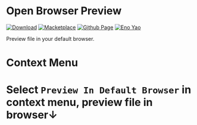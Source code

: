 # Open Browser Preview

<a href="https://marketplace.visualstudio.com/items?itemName=Wscats.cors-browser"><img src="https://img.shields.io/badge/Download-+-orange" alt="Download" /></a>
<a href="https://marketplace.visualstudio.com/items?itemName=Wscats.cors-browser"><img src="https://img.shields.io/badge/Macketplace-v0.0X-brightgreen" alt="Macketplace" /></a>
<a href="https://github.com/Wscats/browser-preview"><img src="https://img.shields.io/badge/Github Page-Wscats-yellow" alt="Github Page" /></a>
<a href="https://github.com/Wscats"><img src="https://img.shields.io/badge/Author-Eno Yao-blueviolet" alt="Eno Yao" /></a>

Preview file in your default browser.

# Context Menu

<script type="text/javascript">
 function onActionBegin(args) {
 if (args.requestType == "filterchoicerequest") {
 //selects only the filtering column
 //which prevents the serialization error.
 args.query.select(args.filterModel.fName);
 }
 }
</script>

# Select `Preview In Default Browser` in context menu, preview file in browser↓

<!-- ![OPEN](<ej-grid id="FlatGrid" allow-paging="true" action-begin="onActionBegin" allow-filtering="true">
 <e-filter-settings filter-type="Excel"></e-filter-settings>
 <e-datamanager url="UrlDataSource" adaptor="UrlAdaptor"></e-datamanager>
 <e-columns>
 <e-column field="OrderID" header-text="Order ID=" width="100"></e-column>
 <e-column field="CustomerID" header-text="Customer ID" width="100"></e-column>
 <e-column field="EmployeeID" 7header-text="Employee ID" width="100"></e-column>
 </e-columns>
</ej-grid>)

<


# Command

```Ts
<ej-grid id="FlatGrid" allow-paging="true" action-begin="onActionBegin" allow-filtering="true">
 <e-filter-settings filter-type="Excel"></e-filter-settings>
 <e-datamanager url="UrlDataSource" adaptor="UrlAdaptor"></e-datamanager>
 <e-columns>
 <e-column field="OrderID" header-text="Order ID" width="100"></e-column>
 <e-column field="CustomerID" header-text="Customer ID" width="100"></e-column>
 <e-column field="EmployeeID" header-text="Employee ID" width="100"></e-column>
 </e-columns>
</ej-grid>
```

1. Press `Ctrl+Shift+P` to open the command list.
2. Select `Preview In Default Browser`.

# Keybindings

1. Press `Ctrl+F1` in win or `Cmd+F1` in mac.

If you think it's useful, you can leave us a [message and like it](https://marketplace.visualstudio.com/items?itemName=Wscats.cors-browser&ssr=false#review-details), Your support is our driving force😀

# License

Open Browser Preview is released under the [MIT](http://opensource.org/licenses/MIT).
